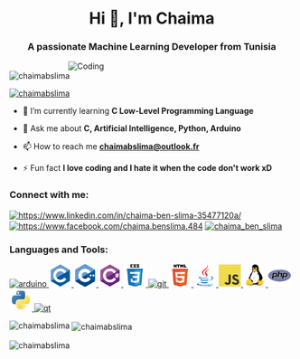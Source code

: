 <h1 align="center">Hi 👋, I'm Chaima</h1>
<h3 align="center">A passionate Machine Learning Developer from Tunisia</h3>

<img align="right" alt="Coding" width="400" src="
![dee96872a530f27128411930f55db3df](https://github.com/ChaimaBSlima/ChaimaBSlima/assets/146720036/65eef467-6328-4b6d-8099-15a211073570)">
<p align="left"> <img src="https://komarev.com/ghpvc/?username=chaimabslima&label=Profile%20views&color=0e75b6&style=flat" alt="chaimabslima" /> </p>

<p align="left"> <a href="https://github.com/ryo-ma/github-profile-trophy"><img src="https://github-profile-trophy.vercel.app/?username=chaimabslima" alt="chaimabslima" /></a> </p>

- 🌱 I’m currently learning **C Low-Level Programming Language**

- 💬 Ask me about **C, Artificial Intelligence, Python, Arduino**

- 📫 How to reach me **chaimabslima@outlook.fr**

- ⚡ Fun fact **I love coding and I hate it when the code don't work xD**

<h3 align="left">Connect with me:</h3>
<p align="left">
<a href="https://linkedin.com/in/https://www.linkedin.com/in/chaima-ben-slima-35477120a/" target="blank"><img align="center" src="https://raw.githubusercontent.com/rahuldkjain/github-profile-readme-generator/master/src/images/icons/Social/linked-in-alt.svg" alt="https://www.linkedin.com/in/chaima-ben-slima-35477120a/" height="30" width="40" /></a>
<a href="https://fb.com/https://www.facebook.com/chaima.benslima.484" target="blank"><img align="center" src="https://raw.githubusercontent.com/rahuldkjain/github-profile-readme-generator/master/src/images/icons/Social/facebook.svg" alt="https://www.facebook.com/chaima.benslima.484" height="30" width="40" /></a>
<a href="https://instagram.com/chaima_ben_slima" target="blank"><img align="center" src="https://raw.githubusercontent.com/rahuldkjain/github-profile-readme-generator/master/src/images/icons/Social/instagram.svg" alt="chaima_ben_slima" height="30" width="40" /></a>
</p>

<h3 align="left">Languages and Tools:</h3>
<p align="left"> <a href="https://www.arduino.cc/" target="_blank" rel="noreferrer"> <img src="https://cdn.worldvectorlogo.com/logos/arduino-1.svg" alt="arduino" width="40" height="40"/> </a> <a href="https://www.cprogramming.com/" target="_blank" rel="noreferrer"> <img src="https://raw.githubusercontent.com/devicons/devicon/master/icons/c/c-original.svg" alt="c" width="40" height="40"/> </a> <a href="https://www.w3schools.com/cpp/" target="_blank" rel="noreferrer"> <img src="https://raw.githubusercontent.com/devicons/devicon/master/icons/cplusplus/cplusplus-original.svg" alt="cplusplus" width="40" height="40"/> </a> <a href="https://www.w3schools.com/cs/" target="_blank" rel="noreferrer"> <img src="https://raw.githubusercontent.com/devicons/devicon/master/icons/csharp/csharp-original.svg" alt="csharp" width="40" height="40"/> </a> <a href="https://www.w3schools.com/css/" target="_blank" rel="noreferrer"> <img src="https://raw.githubusercontent.com/devicons/devicon/master/icons/css3/css3-original-wordmark.svg" alt="css3" width="40" height="40"/> </a> <a href="https://git-scm.com/" target="_blank" rel="noreferrer"> <img src="https://www.vectorlogo.zone/logos/git-scm/git-scm-icon.svg" alt="git" width="40" height="40"/> </a> <a href="https://www.w3.org/html/" target="_blank" rel="noreferrer"> <img src="https://raw.githubusercontent.com/devicons/devicon/master/icons/html5/html5-original-wordmark.svg" alt="html5" width="40" height="40"/> </a> <a href="https://www.java.com" target="_blank" rel="noreferrer"> <img src="https://raw.githubusercontent.com/devicons/devicon/master/icons/java/java-original.svg" alt="java" width="40" height="40"/> </a> <a href="https://developer.mozilla.org/en-US/docs/Web/JavaScript" target="_blank" rel="noreferrer"> <img src="https://raw.githubusercontent.com/devicons/devicon/master/icons/javascript/javascript-original.svg" alt="javascript" width="40" height="40"/> </a> <a href="https://www.linux.org/" target="_blank" rel="noreferrer"> <img src="https://raw.githubusercontent.com/devicons/devicon/master/icons/linux/linux-original.svg" alt="linux" width="40" height="40"/> </a> <a href="https://www.php.net" target="_blank" rel="noreferrer"> <img src="https://raw.githubusercontent.com/devicons/devicon/master/icons/php/php-original.svg" alt="php" width="40" height="40"/> </a> <a href="https://www.python.org" target="_blank" rel="noreferrer"> <img src="https://raw.githubusercontent.com/devicons/devicon/master/icons/python/python-original.svg" alt="python" width="40" height="40"/> </a> <a href="https://www.qt.io/" target="_blank" rel="noreferrer"> <img src="https://upload.wikimedia.org/wikipedia/commons/0/0b/Qt_logo_2016.svg" alt="qt" width="40" height="40"/> </a> </p>

<p><img align="left" src="https://github-readme-stats.vercel.app/api/top-langs?username=chaimabslima&show_icons=true&locale=en&layout=compact" alt="chaimabslima" /></p>

<p>&nbsp;<img align="center" src="https://github-readme-stats.vercel.app/api?username=chaimabslima&show_icons=true&locale=en" alt="chaimabslima" /></p>

<p><img align="center" src="https://github-readme-streak-stats.herokuapp.com/?user=chaimabslima&" alt="chaimabslima" /></p>

